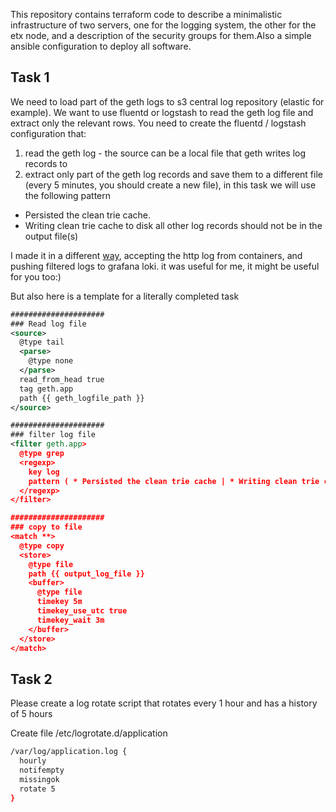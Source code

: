 This repository contains terraform code to describe a minimalistic infrastructure of two servers, one for the logging system, the other for the etx node, and a description of the security groups for them.Also a simple ansible configuration to deploy all software.

## Task 1
We need to load part of the geth logs to s3 central log repository (elastic for example). We want to use fluentd or logstash to read the geth log file and extract only the relevant rows. 
You need to create the fluentd / logstash configuration that:
1. read the geth log - the source can be a local file that geth writes log records to
2. extract only part of the geth log records and save them to a different file (every 5 minutes, you should create a new file), in this task we will use the following pattern
* Persisted the clean trie cache.
* Writing clean trie cache to disk
all other log records should not be in the output file(s) 

I made it in a different [way](https://github.com/SegovChik/blxroute-task/blob/main/ansible/env/test/group_vars/eth/vars.yml), accepting the http log from containers, and pushing filtered logs to grafana loki.
it was useful for me, it might be useful for you too:) 

But also here is a template for a literally completed task
```xml
#####################
### Read log file
<source>
  @type tail 
  <parse>
    @type none
  </parse>
  read_from_head true
  tag geth.app
  path {{ geth_logfile_path }}
</source>

#####################
### filter log file 
<filter geth.app>
  @type grep
  <regexp>
    key log
    pattern ( * Persisted the clean trie cache | * Writing clean trie cache to disk)
  </regexp>
</filter>

#####################
### copy to file
<match **>
  @type copy
  <store>
    @type file
    path {{ output_log_file }}
    <buffer>
      @type file
      timekey 5m
      timekey_use_utc true
      timekey_wait 3m
    </buffer>
  </store>
</match>
```

## Task 2
Please create a log rotate script that rotates every 1 hour and has a history of 5 hours

Create file /etc/logrotate.d/application
```bash  
/var/log/application.log {
  hourly
  notifempty
  missingok
  rotate 5
}
```